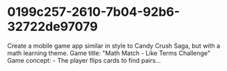 # 0199c257-2610-7b04-92b6-32722de97079
Create a mobile game app similar in style to Candy Crush Saga, but with a math learning theme.  Game title: "Math Match - Like Terms Challenge"  Game concept: - The player flips cards to find pairs...
